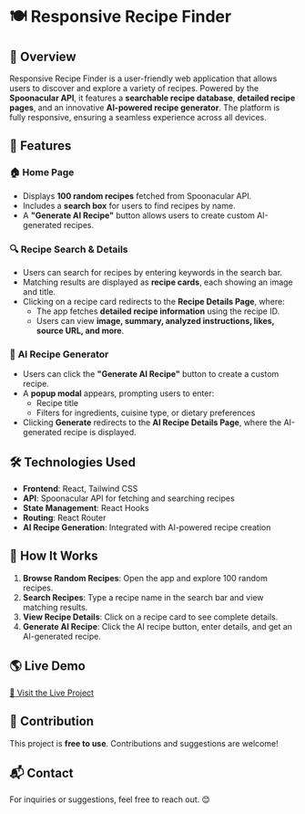 # 🍽️ Responsive Recipe Finder  

## 🌟 Overview  
Responsive Recipe Finder is a user-friendly web application that allows users to discover and explore a variety of recipes. Powered by the **Spoonacular API**, it features a **searchable recipe database**, **detailed recipe pages**, and an innovative **AI-powered recipe generator**. The platform is fully responsive, ensuring a seamless experience across all devices.  

## 🚀 Features  

### 🏠 **Home Page**  
- Displays **100 random recipes** fetched from Spoonacular API.  
- Includes a **search box** for users to find recipes by name.  
- A **"Generate AI Recipe"** button allows users to create custom AI-generated recipes.  

### 🔍 **Recipe Search & Details**  
- Users can search for recipes by entering keywords in the search bar.  
- Matching results are displayed as **recipe cards**, each showing an image and title.  
- Clicking on a recipe card redirects to the **Recipe Details Page**, where:  
  - The app fetches **detailed recipe information** using the recipe ID.  
  - Users can view **image, summary, analyzed instructions, likes, source URL, and more**.  

### 🤖 **AI Recipe Generator**  
- Users can click the **"Generate AI Recipe"** button to create a custom recipe.  
- A **popup modal** appears, prompting users to enter:  
  - Recipe title  
  - Filters for ingredients, cuisine type, or dietary preferences  
- Clicking **Generate** redirects to the **AI Recipe Details Page**, where the AI-generated recipe is displayed.  

## 🛠️ Technologies Used  
- **Frontend**: React, Tailwind CSS  
- **API**: Spoonacular API for fetching and searching recipes  
- **State Management**: React Hooks  
- **Routing**: React Router  
- **AI Recipe Generation**: Integrated with AI-powered recipe creation  

## 🎯 How It Works  
1. **Browse Random Recipes**: Open the app and explore 100 random recipes.  
2. **Search Recipes**: Type a recipe name in the search bar and view matching results.  
3. **View Recipe Details**: Click on a recipe card to see complete details.  
4. **Generate AI Recipe**: Click the AI recipe button, enter details, and get an AI-generated recipe.  


## 🌎 Live Demo  
[🔗 Visit the Live Project](https://ai-recipe-finder-ten.vercel.app/) 

## 🤝 Contribution  
This project is **free to use**. Contributions and suggestions are welcome!  


## 📬 Contact  
For inquiries or suggestions, feel free to reach out. 😊
